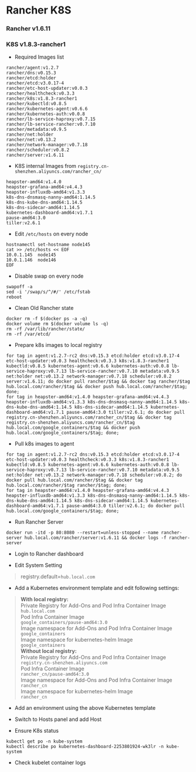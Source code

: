 # Rancher K8S
### Rancher v1.6.11
### K8S v1.8.3-rancher1

* Required Images list
```
rancher/agent:v1.2.7
rancher/dns:v0.15.3
rancher/etcd:holder
rancher/etcd:v3.0.17-4
rancher/etc-host-updater:v0.0.3
rancher/healthcheck:v0.3.3
rancher/k8s:v1.8.3-rancher1
rancher/kubectld:v0.8.5
rancher/kubernetes-agent:v0.6.6
rancher/kubernetes-auth:v0.0.8
rancher/lb-service-haproxy:v0.7.15
rancher/lb-service-rancher:v0.7.10
rancher/metadata:v0.9.5
rancher/net:holder
rancher/net:v0.13.2
rancher/network-manager:v0.7.18
rancher/scheduler:v0.8.2
rancher/server:v1.6.11
```

* K8S internal Images from `registry.cn-shenzhen.aliyuncs.com/rancher_cn/`
```
heapster-amd64:v1.4.0
heapster-grafana-amd64:v4.4.3
heapster-influxdb-amd64:v1.3.3
k8s-dns-dnsmasq-nanny-amd64:1.14.5
k8s-dns-kube-dns-amd64:1.14.5
k8s-dns-sidecar-amd64:1.14.5
kubernetes-dashboard-amd64:v1.7.1
pause-amd64:3.0
tiller:v2.6.1
```

* Edit `/etc/hosts` on every node
```
hostnamectl set-hostname node145
cat >> /etc/hosts << EOF
10.0.1.145  node145
10.0.1.146  node146
EOF
```

* Disable swap on every node
```
swapoff -a
sed -i '/swap/s/^/#/' /etc/fstab
reboot
```

* Clean Old Rancher state
```
docker rm -f $(docker ps -a -q)
docker volume rm $(docker volume ls -q)
rm -rf /var/lib/rancher/state/
rm -rf /var/etcd/
```

* Prepare k8s images to local registry
```
for tag in agent:v1.2.7-rc2 dns:v0.15.3 etcd:holder etcd:v3.0.17-4 etc-host-updater:v0.0.3 healthcheck:v0.3.3 k8s:v1.8.3-rancher1 kubectld:v0.8.5 kubernetes-agent:v0.6.6 kubernetes-auth:v0.0.8 lb-service-haproxy:v0.7.13 lb-service-rancher:v0.7.10 metadata:v0.9.5 net:holder net:v0.13.2 network-manager:v0.7.18 scheduler:v0.8.2 server:v1.6.11; do docker pull rancher/$tag && docker tag rancher/$tag hub.local.com/rancher/$tag && docker push hub.local.com/rancher/$tag; done;
for tag in heapster-amd64:v1.4.0 heapster-grafana-amd64:v4.4.3 heapster-influxdb-amd64:v1.3.3 k8s-dns-dnsmasq-nanny-amd64:1.14.5 k8s-dns-kube-dns-amd64:1.14.5 k8s-dns-sidecar-amd64:1.14.5 kubernetes-dashboard-amd64:v1.7.1 pause-amd64:3.0 tiller:v2.6.1; do docker pull registry.cn-shenzhen.aliyuncs.com/rancher_cn/$tag && docker tag registry.cn-shenzhen.aliyuncs.com/rancher_cn/$tag hub.local.com/google_containers/$tag && docker push hub.local.com/google_containers/$tag; done;
```

* Pull k8s images to agent
```
for tag in agent:v1.2.7-rc2 dns:v0.15.3 etcd:holder etcd:v3.0.17-4 etc-host-updater:v0.0.3 healthcheck:v0.3.3 k8s:v1.8.3-rancher1 kubectld:v0.8.5 kubernetes-agent:v0.6.6 kubernetes-auth:v0.0.8 lb-service-haproxy:v0.7.13 lb-service-rancher:v0.7.10 metadata:v0.9.5 net:holder net:v0.13.2 network-manager:v0.7.18 scheduler:v0.8.2; do docker pull hub.local.com/rancher/$tag && docker tag hub.local.com/rancher/$tag rancher/$tag; done;
for tag in heapster-amd64:v1.4.0 heapster-grafana-amd64:v4.4.3 heapster-influxdb-amd64:v1.3.3 k8s-dns-dnsmasq-nanny-amd64:1.14.5 k8s-dns-kube-dns-amd64:1.14.5 k8s-dns-sidecar-amd64:1.14.5 kubernetes-dashboard-amd64:v1.7.1 pause-amd64:3.0 tiller:v2.6.1; do docker pull hub.local.com/google_containers/$tag; done;
```

* Run Rancher Server
```
docker run -itd -p 80:8080 --restart=unless-stopped --name rancher-server hub.local.com/rancher/server:v1.6.11 && docker logs -f rancher-server
```
* Login to Rancher dashboard

* Edit System Setting
> registry.default=`hub.local.com`

* Add a Kubernetes environment template and edit following settings:
> **With local registry:**  
> Private Registry for Add-Ons and Pod Infra Container Image  
`hub.local.com`  
> Pod Infra Container Image  
`google_containers/pause-amd64:3.0`  
> Image namespace for  Add-Ons and Pod Infra Container Image  
`google_containers`  
> Image namespace for kubernetes-helm Image  
`google_containers`  
> **Without local registry:**  
> Private Registry for Add-Ons and Pod Infra Container Image  
`registry.cn-shenzhen.aliyuncs.com`  
> Pod Infra Container Image  
`rancher_cn/pause-amd64:3.0`  
> Image namespace for  Add-Ons and Pod Infra Container Image  
`rancher_cn`  
> Image namespace for kubernetes-helm Image  
`rancher_cn`  

* Add an environment using the above Kubernetes template

* Switch to Hosts panel and add Host

* Ensure K8s status
```
kubectl get po -n kube-system
kubectl describe po kubernetes-dashboard-2253801924-wk3lr -n kube-system
```

* Check kubelet container logs
